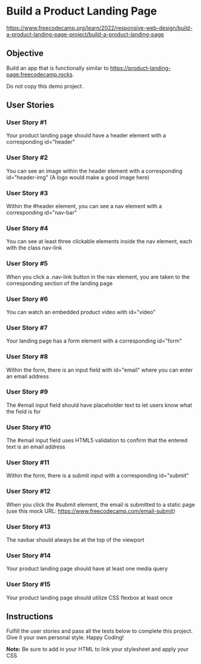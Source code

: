 # Build a Product Landing Page

https://www.freecodecamp.org/learn/2022/responsive-web-design/build-a-product-landing-page-project/build-a-product-landing-page

## Objective

Build an app that is functionally similar to https://product-landing-page.freecodecamp.rocks.

Do not copy this demo project.

## User Stories

### User Story #1

Your product landing page should have a header element with a corresponding id="header"

### User Story #2

You can see an image within the header element with a corresponding id="header-img" (A logo would make a good image here)

### User Story #3

Within the #header element, you can see a nav element with a corresponding id="nav-bar"

### User Story #4

You can see at least three clickable elements inside the nav element, each with the class nav-link

###  User Story #5

When you click a .nav-link button in the nav element, you are taken to the corresponding section of the landing page

###  User Story #6
    
You can watch an embedded product video with id="video"

###  User Story #7

Your landing page has a form element with a corresponding id="form"

###  User Story #8

Within the form, there is an input field with id="email" where you can enter an email address

###  User Story #9

The #email input field should have placeholder text to let users know what the field is for

###  User Story #10

The #email input field uses HTML5 validation to confirm that the entered text is an email address

###  User Story #11

Within the form, there is a submit input with a corresponding id="submit"

###  User Story #12

When you click the #submit element, the email is submitted to a static page (use this mock URL: https://www.freecodecamp.com/email-submit)

###  User Story #13

The navbar should always be at the top of the viewport

###  User Story #14

Your product landing page should have at least one media query

###  User Story #15

Your product landing page should utilize CSS flexbox at least once

## Instructions

Fulfill the user stories and pass all the tests below to complete this project. Give it your own personal style. Happy Coding!

**Note:** Be sure to add <link rel="stylesheet" href="styles.css"> in your HTML to link your stylesheet and apply your CSS

